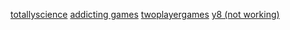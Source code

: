 [totallyscience](https://squidwardsnose.tk/project/othersites/totallyscience)
[addicting games](https://squidwardsnose.tk/project/othersites/addictinggames)
[twoplayergames](https://squidwardsnose.tk/project/othersites/twoplayergames)
[y8 (not working)](https://squidwardsnose.tk/project/othersites/y8/)
